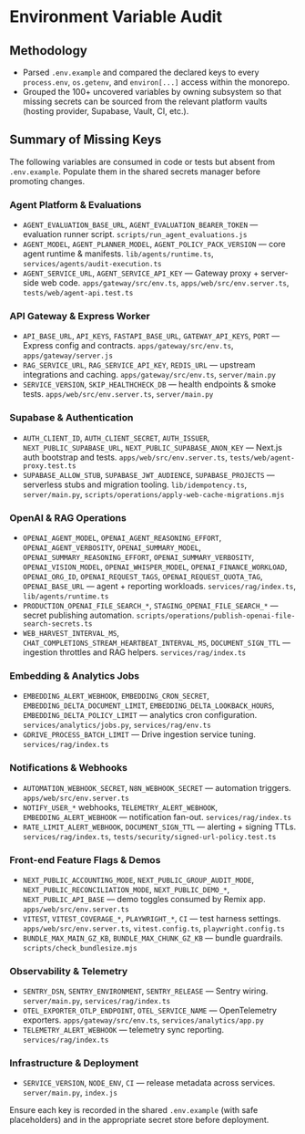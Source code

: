 # Environment Variable Audit

## Methodology
- Parsed `.env.example` and compared the declared keys to every `process.env`, `os.getenv`, and `environ[...]` access within the monorepo.
- Grouped the 100+ uncovered variables by owning subsystem so that missing secrets can be sourced from the relevant platform vaults (hosting provider, Supabase, Vault, CI, etc.).

## Summary of Missing Keys
The following variables are consumed in code or tests but absent from `.env.example`. Populate them in the shared secrets manager before promoting changes.

### Agent Platform & Evaluations
- `AGENT_EVALUATION_BASE_URL`, `AGENT_EVALUATION_BEARER_TOKEN` — evaluation runner script. `scripts/run_agent_evaluations.js`
- `AGENT_MODEL`, `AGENT_PLANNER_MODEL`, `AGENT_POLICY_PACK_VERSION` — core agent runtime & manifests. `lib/agents/runtime.ts`, `services/agents/audit-execution.ts`
- `AGENT_SERVICE_URL`, `AGENT_SERVICE_API_KEY` — Gateway proxy + server-side web code. `apps/gateway/src/env.ts`, `apps/web/src/env.server.ts`, `tests/web/agent-api.test.ts`

### API Gateway & Express Worker
- `API_BASE_URL`, `API_KEYS`, `FASTAPI_BASE_URL`, `GATEWAY_API_KEYS`, `PORT` — Express config and contracts. `apps/gateway/src/env.ts`, `apps/gateway/server.js`
- `RAG_SERVICE_URL`, `RAG_SERVICE_API_KEY`, `REDIS_URL` — upstream integrations and caching. `apps/gateway/src/env.ts`, `server/main.py`
- `SERVICE_VERSION`, `SKIP_HEALTHCHECK_DB` — health endpoints & smoke tests. `apps/web/src/env.server.ts`, `server/main.py`

### Supabase & Authentication
- `AUTH_CLIENT_ID`, `AUTH_CLIENT_SECRET`, `AUTH_ISSUER`, `NEXT_PUBLIC_SUPABASE_URL`, `NEXT_PUBLIC_SUPABASE_ANON_KEY` — Next.js auth bootstrap and tests. `apps/web/src/env.server.ts`, `tests/web/agent-proxy.test.ts`
- `SUPABASE_ALLOW_STUB`, `SUPABASE_JWT_AUDIENCE`, `SUPABASE_PROJECTS` — serverless stubs and migration tooling. `lib/idempotency.ts`, `server/main.py`, `scripts/operations/apply-web-cache-migrations.mjs`

### OpenAI & RAG Operations
- `OPENAI_AGENT_MODEL`, `OPENAI_AGENT_REASONING_EFFORT`, `OPENAI_AGENT_VERBOSITY`, `OPENAI_SUMMARY_MODEL`, `OPENAI_SUMMARY_REASONING_EFFORT`, `OPENAI_SUMMARY_VERBOSITY`, `OPENAI_VISION_MODEL`, `OPENAI_WHISPER_MODEL`, `OPENAI_FINANCE_WORKLOAD`, `OPENAI_ORG_ID`, `OPENAI_REQUEST_TAGS`, `OPENAI_REQUEST_QUOTA_TAG`, `OPENAI_BASE_URL` — agent + reporting workloads. `services/rag/index.ts`, `lib/agents/runtime.ts`
- `PRODUCTION_OPENAI_FILE_SEARCH_*`, `STAGING_OPENAI_FILE_SEARCH_*` — secret publishing automation. `scripts/operations/publish-openai-file-search-secrets.ts`
- `WEB_HARVEST_INTERVAL_MS`, `CHAT_COMPLETIONS_STREAM_HEARTBEAT_INTERVAL_MS`, `DOCUMENT_SIGN_TTL` — ingestion throttles and RAG helpers. `services/rag/index.ts`

### Embedding & Analytics Jobs
- `EMBEDDING_ALERT_WEBHOOK`, `EMBEDDING_CRON_SECRET`, `EMBEDDING_DELTA_DOCUMENT_LIMIT`, `EMBEDDING_DELTA_LOOKBACK_HOURS`, `EMBEDDING_DELTA_POLICY_LIMIT` — analytics cron configuration. `services/analytics/jobs.py`, `services/rag/env.ts`
- `GDRIVE_PROCESS_BATCH_LIMIT` — Drive ingestion service tuning. `services/rag/index.ts`

### Notifications & Webhooks
- `AUTOMATION_WEBHOOK_SECRET`, `N8N_WEBHOOK_SECRET` — automation triggers. `apps/web/src/env.server.ts`
- `NOTIFY_USER_*` webhooks, `TELEMETRY_ALERT_WEBHOOK`, `EMBEDDING_ALERT_WEBHOOK` — notification fan-out. `services/rag/index.ts`
- `RATE_LIMIT_ALERT_WEBHOOK`, `DOCUMENT_SIGN_TTL` — alerting + signing TTLs. `services/rag/index.ts`, `tests/security/signed-url-policy.test.ts`

### Front-end Feature Flags & Demos
- `NEXT_PUBLIC_ACCOUNTING_MODE`, `NEXT_PUBLIC_GROUP_AUDIT_MODE`, `NEXT_PUBLIC_RECONCILIATION_MODE`, `NEXT_PUBLIC_DEMO_*`, `NEXT_PUBLIC_API_BASE` — demo toggles consumed by Remix app. `apps/web/src/env.server.ts`
- `VITEST`, `VITEST_COVERAGE_*`, `PLAYWRIGHT_*`, `CI` — test harness settings. `apps/web/src/env.server.ts`, `vitest.config.ts`, `playwright.config.ts`
- `BUNDLE_MAX_MAIN_GZ_KB`, `BUNDLE_MAX_CHUNK_GZ_KB` — bundle guardrails. `scripts/check_bundlesize.mjs`

### Observability & Telemetry
- `SENTRY_DSN`, `SENTRY_ENVIRONMENT`, `SENTRY_RELEASE` — Sentry wiring. `server/main.py`, `services/rag/index.ts`
- `OTEL_EXPORTER_OTLP_ENDPOINT`, `OTEL_SERVICE_NAME` — OpenTelemetry exporters. `apps/gateway/src/env.ts`, `services/analytics/app.py`
- `TELEMETRY_ALERT_WEBHOOK` — telemetry sync reporting. `services/rag/index.ts`

### Infrastructure & Deployment
- `SERVICE_VERSION`, `NODE_ENV`, `CI` — release metadata across services. `server/main.py`, `index.js`

Ensure each key is recorded in the shared `.env.example` (with safe placeholders) and in the appropriate secret store before deployment.
